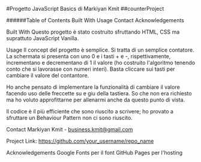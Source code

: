 #Progetto JavaScript Basics di Markiyan Kmit
##counterProject

######Table of Contents
Built With
Usage
Contact
Acknowledgements

Built With
Questo progetto è stato costruito sfruttando HTML, CSS ma suprattuto JavaScript Vanilla.

Usage
Il concept del progetto è semplice. Si tratta di un semplice contatore. La schermata si presenta con uno 0 e i tasti + e -, rispettivamente, incrementano e decrementano di 1 il valore (ho costruito l'algoritmo tenendo conto che si lavorasse con numeri interi).
Basta cliccare sui tasti per cambiare il valore del contantore.

Ho anche pensato di implementare la funzionalità di cambiare il valore facendo uso delle freccette su e giu della tastiera. So che non era richiesto ma ho voluto approfittarne per allenarmi anche da questo punto di vista.

Il codice è il più efficiente che sono riuscito a scrivere; ho provato a sfruttare un Behaviour Pattern non ci sono riuscito.

Contact
Markiyan Kmit - business.kmit@gmail.com

Project Link: https://github.com/your_username/repo_name

Acknowledgements
Google Fonts per il font
GitHub Pages per l'hosting
